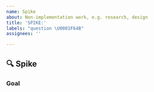 ```yaml
---
name: Spike
about: Non-implementation work, e.g. research, design
title: 'SPIKE:'
labels: "question \U0001F64B"
assignees: ''

---
```


## :mag: Spike
### Goal
<!-- What are questions are we trying to answer? What decisions will be made at the end?  -->



<!-- Uncomment sections as needed -->

<!-- N.B. Add screenshots on Slack and link them here!
___
### Screenshots / Diagrams

If applicable, add screenshots to help explain the task.
-->

